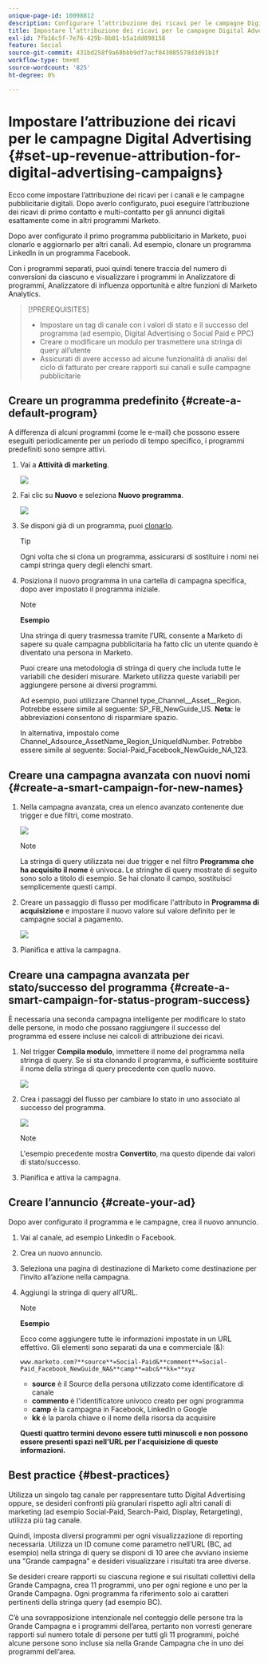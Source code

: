 ```yaml
---
unique-page-id: 10098812
description: Configurare l’attribuzione dei ricavi per le campagne Digital Advertising - Documenti Marketo - Documentazione del prodotto
title: Impostare l’attribuzione dei ricavi per le campagne Digital Advertising
exl-id: 7fb16c5f-7e76-429b-8b01-b5a1dd898158
feature: Social
source-git-commit: 431bd258f9a68bbb9df7acf043085578d3d91b1f
workflow-type: tm+mt
source-wordcount: '825'
ht-degree: 0%

---
```


# Impostare l’attribuzione dei ricavi per le campagne Digital Advertising {#set-up-revenue-attribution-for-digital-advertising-campaigns}

Ecco come impostare l’attribuzione dei ricavi per i canali e le campagne pubblicitarie digitali. Dopo averlo configurato, puoi eseguire l’attribuzione dei ricavi di primo contatto e multi-contatto per gli annunci digitali esattamente come in altri programmi Marketo.

Dopo aver configurato il primo programma pubblicitario in Marketo, puoi clonarlo e aggiornarlo per altri canali. Ad esempio, clonare un programma LinkedIn in un programma Facebook.

Con i programmi separati, puoi quindi tenere traccia del numero di conversioni da ciascuno e visualizzare i programmi in Analizzatore di programmi, Analizzatore di influenza opportunità e altre funzioni di Marketo Analytics.

>[!PREREQUISITES]
>
>* Impostare un tag di canale con i valori di stato e il successo del programma (ad esempio, Digital Advertising o Social Paid e PPC)
>* Creare o modificare un modulo per trasmettere una stringa di query all’utente
>* Assicurati di avere accesso ad alcune funzionalità di analisi del ciclo di fatturato per creare rapporti sui canali e sulle campagne pubblicitarie

## Creare un programma predefinito {#create-a-default-program}

A differenza di alcuni programmi (come le e-mail) che possono essere eseguiti periodicamente per un periodo di tempo specifico, i programmi predefiniti sono sempre attivi.

1. Vai a **Attività di marketing**.

   ![](assets/login-marketing-activities-5.png)

1. Fai clic su **Nuovo** e seleziona **Nuovo programma**.

   ![](assets/image2016-3-14-15-52-0.png)

1. Se disponi già di un programma, puoi [clonarlo](/help/marketo/product-docs/core-marketo-concepts/programs/working-with-programs/clone-a-program.md).

   >[!TIP]
   >
   >Ogni volta che si clona un programma, assicurarsi di sostituire i nomi nei campi stringa query degli elenchi smart.

1. Posiziona il nuovo programma in una cartella di campagna specifica, dopo aver impostato il programma iniziale.

   >[!NOTE]
   >
   >**Esempio**
   >
   >Una stringa di query trasmessa tramite l’URL consente a Marketo di sapere su quale campagna pubblicitaria ha fatto clic un utente quando è diventato una persona in Marketo.
   >
   >Puoi creare una metodologia di stringa di query che includa tutte le variabili che desideri misurare. Marketo utilizza queste variabili per aggiungere persone ai diversi programmi.
   >
   >Ad esempio, puoi utilizzare Channel type_Channel__Asset__Region. Potrebbe essere simile al seguente: SP_FB_NewGuide_US. **Nota**: le abbreviazioni consentono di risparmiare spazio.
   >
   >In alternativa, impostalo come Channel_Adsource_AssetName_Region_UniqueIdNumber. Potrebbe essere simile al seguente: Social-Paid_Facebook_NewGuide_NA_123.

## Creare una campagna avanzata con nuovi nomi {#create-a-smart-campaign-for-new-names}

1. Nella campagna avanzata, crea un elenco avanzato contenente due trigger e due filtri, come mostrato.

   ![](assets/image2016-3-23-13-3a59-3a24.png)

   >[!NOTE]
   >
   >La stringa di query utilizzata nei due trigger e nel filtro **Programma che ha acquisito il nome** è univoca. Le stringhe di query mostrate di seguito sono solo a titolo di esempio. Se hai clonato il campo, sostituisci semplicemente questi campi.

1. Creare un passaggio di flusso per modificare l&#39;attributo in **Programma di acquisizione** e impostare il nuovo valore sul valore definito per le campagne social a pagamento.

   ![](assets/image2016-3-14-14-3a58-3a6.png)

1. Pianifica e attiva la campagna.

## Creare una campagna avanzata per stato/successo del programma {#create-a-smart-campaign-for-status-program-success}

È necessaria una seconda campagna intelligente per modificare lo stato delle persone, in modo che possano raggiungere il successo del programma ed essere incluse nei calcoli di attribuzione dei ricavi.

1. Nel trigger **Compila modulo**, immettere il nome del programma nella stringa di query. Se si sta clonando il programma, è sufficiente sostituire il nome della stringa di query precedente con quello nuovo.

   ![](assets/image2016-3-23-14-3a7-3a20.png)

1. Crea i passaggi del flusso per cambiare lo stato in uno associato al successo del programma.

   ![](assets/image2016-3-14-15-3a9-3a29.png)

   >[!NOTE]
   >
   >L&#39;esempio precedente mostra **Convertito**, ma questo dipende dai valori di stato/successo.

1. Pianifica e attiva la campagna.

## Creare l’annuncio {#create-your-ad}

Dopo aver configurato il programma e le campagne, crea il nuovo annuncio.

1. Vai al canale, ad esempio LinkedIn o Facebook.
1. Crea un nuovo annuncio.
1. Seleziona una pagina di destinazione di Marketo come destinazione per l’invito all’azione nella campagna.
1. Aggiungi la stringa di query all’URL.

   >[!NOTE]
   >
   >**Esempio**
   >
   >Ecco come aggiungere tutte le informazioni impostate in un URL effettivo. Gli elementi sono separati da una e commerciale (&amp;):
   >
   >`www.marketo.com?**source**=Social-Paid&**comment**=Social-Paid_Facebook_NewGuide_NA&**camp**=abc&**kk=**xyz`
   >
   >* **source** è il Source della persona utilizzato come identificatore di canale
   >* **commento** è l&#39;identificatore univoco creato per ogni programma
   >* **camp** è la campagna in Facebook, LinkedIn o Google
   >* **kk** è la parola chiave o il nome della risorsa da acquisire
   >
   >**Questi quattro termini devono essere tutti minuscoli e non possono essere presenti spazi nell&#39;URL per l&#39;acquisizione di queste informazioni.**

## Best practice {#best-practices}

Utilizza un singolo tag canale per rappresentare tutto Digital Advertising oppure, se desideri confronti più granulari rispetto agli altri canali di marketing (ad esempio Social-Paid, Search-Paid, Display, Retargeting), utilizza più tag canale.

Quindi, imposta diversi programmi per ogni visualizzazione di reporting necessaria. Utilizza un ID comune come parametro nell’URL (BC, ad esempio) nella stringa di query se disponi di 10 aree che avviano insieme una &quot;Grande campagna&quot; e desideri visualizzare i risultati tra aree diverse.

Se desideri creare rapporti su ciascuna regione e sui risultati collettivi della Grande Campagna, crea 11 programmi, uno per ogni regione e uno per la Grande Campagna. Ogni programma fa riferimento solo ai caratteri pertinenti della stringa query (ad esempio BC).

C’è una sovrapposizione intenzionale nel conteggio delle persone tra la Grande Campagna e i programmi dell’area, pertanto non vorresti generare rapporti sul numero totale di persone per tutti gli 11 programmi, poiché alcune persone sono incluse sia nella Grande Campagna che in uno dei programmi dell’area.
